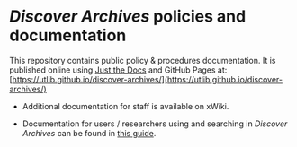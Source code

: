 # *Discover Archives* policies and documentation

This repository contains public policy & procedures documentation. It is published online using [Just the Docs](https://just-the-docs.com/) and GitHub Pages at: [https://utlib.github.io/discover-archives/](https://utlib.github.io/discover-archives/)
* Additional documentation for staff is available on xWiki.  

* Documentation for users / researchers using and searching in *Discover Archives* can be found in [this guide](https://guides.library.utoronto.ca/discover_archives_searchtips). 